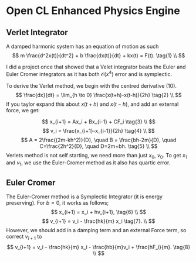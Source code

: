 # Open CL Enhanced Physics Engine

## Verlet Integrator
A damped harmonic system has an equation of motion as such 
$$ m \frac{d^2x(t)}{dt^2} + b \frac{dx(t)}{dt} + kx(t) = F(t). \tag{1} \\ $$


I did a project once that showed that a Velet integrator beats the Euler and Euler Cromer integrators as it has both $\mathcal{O}(x^4)$ error and is symplectic.

To derive the Verlet method, we begin with the centred derivative (10).
$$ \frac{dx}{dt} = \lim_{h \to 0} \frac{x(t+h)-x(t-h)}{2h} \tag{2} \\ $$
If you taylor expand this about $x(t+h)$ and $x(t-h)$, and add an external force, we get:

$$ x_{i+1} = Ax_i + Bx_{i-1}  +  CF_i \tag{3} \\ $$
$$ v_i = \frac{x_{i+1}-x_{i-1}}{2h} \tag{4} \\ $$
$$ A = 2\frac{(2m-kh^2)}{D}, \quad B = \frac{bh-2m}{D}, \quad C=\frac{2h^2}{D}, \quad D=2m+bh. \tag{5} \\ $$
Verlets method is not self starting, we need more than just $x_0$, $v_0$. To get $x_1$ and $v_1$, we use the Euler-Cromer method as it also has quartic error.

## Euler Cromer
The Euler-Cromer method is a Symplectic Integrator (it is energy preserving). For $b=0$, it works as follows;
$$ x_{i+1} = x_i + hv_{i+1}, \tag{6} \\ $$
$$ v_{i+1} = v_i - \frac{hk}{m} x_i \tag{7}. \\ $$
However, we should add in a damping term and an external Force term, so correct $v_{i+1}$ to
$$ v_{i+1} = v_i - \frac{hk}{m} x_i - \frac{hb}{m}v_i + \frac{hF_i}{m}. \tag{8} \\ $$